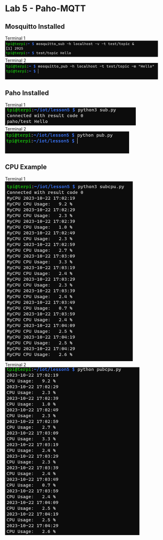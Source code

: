 # Lab 5 - Paho-MQTT
## Mosquitto Installed
Terminal 1\
![t1-1](t1-1.png)\
Terminal 2\
![t2-1](t2-1.png)

## Paho Installed
Terminal 1\
![t1-2](t1-2.png)\
Terminal 2\
![t2-2](t2-2.png)

## CPU Example
Terminal 1\
![t1-3](t1-3.png)\
Terminal 2\
![t2-3](t2-3.png)